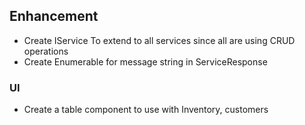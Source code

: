## Enhancement
- Create IService To extend to all services since all are using CRUD operations 
- Create Enumerable for message string in ServiceResponse

### UI

- Create a table component to use with Inventory, customers